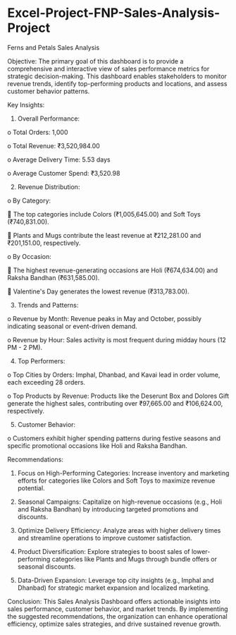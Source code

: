 # Excel-Project-FNP-Sales-Analysis-Project

Ferns and Petals Sales Analysis

Objective:
The primary goal of this dashboard is to provide a comprehensive and interactive view of sales performance metrics for strategic decision-making. This dashboard enables stakeholders to monitor revenue trends, identify top-performing products and locations, and assess customer behavior patterns.


Key Insights:
1.	Overall Performance:
   
o	Total Orders: 1,000

o	Total Revenue: ₹3,520,984.00

o	Average Delivery Time: 5.53 days

o	Average Customer Spend: ₹3,520.98


2.	Revenue Distribution:
   
o	By Category:

	The top categories include Colors (₹1,005,645.00) and Soft Toys (₹740,831.00).

	Plants and Mugs contribute the least revenue at ₹212,281.00 and ₹201,151.00, respectively.

o	By Occasion:

	The highest revenue-generating occasions are Holi (₹674,634.00) and Raksha Bandhan (₹631,585.00).

	Valentine's Day generates the lowest revenue (₹313,783.00).

3.	Trends and Patterns:

o	Revenue by Month: Revenue peaks in May and October, possibly indicating seasonal or event-driven demand.

o	Revenue by Hour: Sales activity is most frequent during midday hours (12 PM - 2 PM).

4.	Top Performers:
   
o	Top Cities by Orders: Imphal, Dhanbad, and Kavai lead in order volume, each exceeding 28 orders.

o	Top Products by Revenue: Products like the Deserunt Box and Dolores Gift generate the highest sales, contributing over ₹97,665.00 and ₹106,624.00, respectively.

5.	Customer Behavior:
   
o	Customers exhibit higher spending patterns during festive seasons and specific promotional occasions like Holi and Raksha Bandhan.



Recommendations:

1.	Focus on High-Performing Categories:
Increase inventory and marketing efforts for categories like Colors and Soft Toys to maximize revenue potential.

2.	Seasonal Campaigns:
Capitalize on high-revenue occasions (e.g., Holi and Raksha Bandhan) by introducing targeted promotions and discounts.

3.	Optimize Delivery Efficiency:
Analyze areas with higher delivery times and streamline operations to improve customer satisfaction.

4.	Product Diversification:
Explore strategies to boost sales of lower-performing categories like Plants and Mugs through bundle offers or seasonal discounts.

5.	Data-Driven Expansion:
Leverage top city insights (e.g., Imphal and Dhanbad) for strategic market expansion and localized marketing.


Conclusion: This Sales Analysis Dashboard offers actionable insights into sales performance, customer behavior, and market trends. By implementing the suggested recommendations, the organization can enhance operational efficiency, optimize sales strategies, and drive sustained revenue growth.








